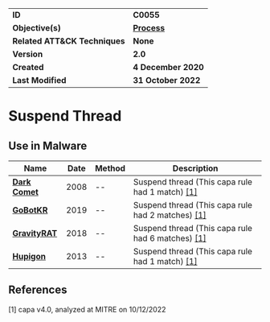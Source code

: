 <table>
<tr>
<td><b>ID</b></td>
<td><b>C0055</b></td>
</tr>
<tr>
<td><b>Objective(s)</b></td>
<td><b><a href="../process">Process</a></b></td>
</tr>
<tr>
<td><b>Related ATT&CK Techniques</b></td>
<td><b>None</b></td>
</tr>
<tr>
<td><b>Version</b></td>
<td><b>2.0</b></td>
</tr>
<tr>
<td><b>Created</b></td>
<td><b>4 December 2020</b></td>
</tr>
<tr>
<td><b>Last Modified</b></td>
<td><b>31 October 2022</b></td>
</tr>
</table>


# Suspend Thread


## Use in Malware

|Name|Date|Method|Description|
|---|---|---|---|
|[**Dark Comet**](../xample-malware/dark-comet.md)|2008|--|Suspend thread (This capa rule had 1 match) [[1]](#1)|
|[**GoBotKR**](../xample-malware/gobotkr.md)|2019|--|Suspend thread (This capa rule had 2 matches) [[1]](#1)|
|[**GravityRAT**](../xample-malware/gravity-rat.md)|2018|--|Suspend thread (This capa rule had 6 matches) [[1]](#1)|
|[**Hupigon**](../xample-malware/hupigon.md)|2013|--|Suspend thread (This capa rule had 1 match) [[1]](#1)|

## References

<a name="1">[1]</a> capa v4.0, analyzed at MITRE on 10/12/2022

